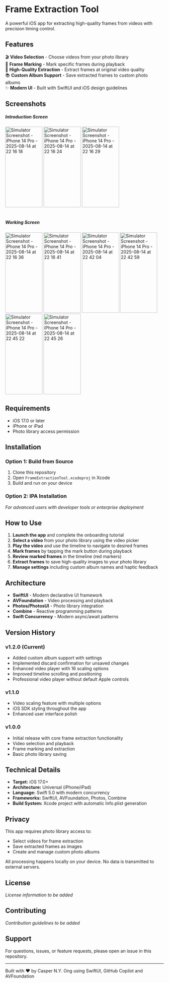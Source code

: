 # Frame Extraction Tool

A powerful iOS app for extracting high-quality frames from videos with precision timing control.

## Features

🎬 **Video Selection** - Choose videos from your photo library  
📍 **Frame Marking** - Mark specific frames during playback  
💾 **High-Quality Extraction** - Extract frames at original video quality  
📚 **Custom Album Support** - Save extracted frames to custom photo albums  
✨ **Modern UI** - Built with SwiftUI and iOS design guidelines  

## Screenshots
##### Introduction Screen
<img width="117.9" height="255.6" alt="Simulator Screenshot - iPhone 14 Pro - 2025-08-14 at 22 16 18" src="https://github.com/user-attachments/assets/ea1d14c1-40a3-492f-b828-087863a829c1" />
<img width="117.9" height="255.6" alt="Simulator Screenshot - iPhone 14 Pro - 2025-08-14 at 22 16 24" src="https://github.com/user-attachments/assets/6f30dc3f-249d-4d76-b666-55ddfecf2f8f" />
<img width="117.9" height="255.6" alt="Simulator Screenshot - iPhone 14 Pro - 2025-08-14 at 22 16 29" src="https://github.com/user-attachments/assets/d2b33aa8-1b94-412a-a642-210eaf83cf9a" />
<br></br>

##### Working Screen
<img width="117.9" height="255.6" alt="Simulator Screenshot - iPhone 14 Pro - 2025-08-14 at 22 16 36" src="https://github.com/user-attachments/assets/93e679fb-df55-43a6-82be-7b48051c87a4" />
<img width="117.9" height="255.6" alt="Simulator Screenshot - iPhone 14 Pro - 2025-08-14 at 22 16 41" src="https://github.com/user-attachments/assets/0654c714-08db-444e-aee9-1286d4701976" />
<img width="117.9" height="255.6" alt="Simulator Screenshot - iPhone 14 Pro - 2025-08-14 at 22 42 04" src="https://github.com/user-attachments/assets/2ee22adf-afa8-4cf3-81fd-9630d57f787e" />
<img width="117.9" height="255.6" alt="Simulator Screenshot - iPhone 14 Pro - 2025-08-14 at 22 42 59" src="https://github.com/user-attachments/assets/54abc9f5-ae45-4f3d-9b0f-72599b2c3465" />
<img width="117.9" height="255.6" alt="Simulator Screenshot - iPhone 14 Pro - 2025-08-14 at 22 45 22" src="https://github.com/user-attachments/assets/5fd9de52-d3aa-41bd-a1a5-d2df571de886" />
<img width="117.9" height="255.6" alt="Simulator Screenshot - iPhone 14 Pro - 2025-08-14 at 22 45 26" src="https://github.com/user-attachments/assets/2c61380a-3496-4f59-8eb8-82cc6bd2f2f7" />



## Requirements

- iOS 17.0 or later
- iPhone or iPad
- Photo library access permission

## Installation

### Option 1: Build from Source
1. Clone this repository
2. Open `FrameExtractionTool.xcodeproj` in Xcode
3. Build and run on your device

### Option 2: IPA Installation
*For advanced users with developer tools or enterprise deployment*

## How to Use

1. **Launch the app** and complete the onboarding tutorial
2. **Select a video** from your photo library using the video picker
3. **Play the video** and use the timeline to navigate to desired frames
4. **Mark frames** by tapping the mark button during playback
5. **Review marked frames** in the timeline (red markers)
6. **Extract frames** to save high-quality images to your photo library
7. **Manage settings** including custom album names and haptic feedback

## Architecture

- **SwiftUI** - Modern declarative UI framework
- **AVFoundation** - Video processing and playback
- **Photos/PhotosUI** - Photo library integration
- **Combine** - Reactive programming patterns
- **Swift Concurrency** - Modern async/await patterns

## Version History

### v1.2.0 (Current)
- Added custom album support with settings
- Implemented discard confirmation for unsaved changes
- Enhanced video player with 16 scaling options
- Improved timeline scrolling and positioning
- Professional video player without default Apple controls

### v1.1.0
- Video scaling feature with multiple options
- iOS SDK styling throughout the app
- Enhanced user interface polish

### v1.0.0
- Initial release with core frame extraction functionality
- Video selection and playback
- Frame marking and extraction
- Basic photo library saving

## Technical Details

- **Target:** iOS 17.0+
- **Architecture:** Universal (iPhone/iPad)
- **Language:** Swift 5.0 with modern concurrency
- **Frameworks:** SwiftUI, AVFoundation, Photos, Combine
- **Build System:** Xcode project with automatic Info.plist generation

## Privacy

This app requires photo library access to:
- Select videos for frame extraction
- Save extracted frames as images
- Create and manage custom photo albums

All processing happens locally on your device. No data is transmitted to external servers.

## License

*License information to be added*

## Contributing

*Contribution guidelines to be added*

## Support

For questions, issues, or feature requests, please open an issue in this repository.

---

Built with ❤️ by Casper N.Y. Ong using SwiftUI, GitHub Copilot and AVFoundation
